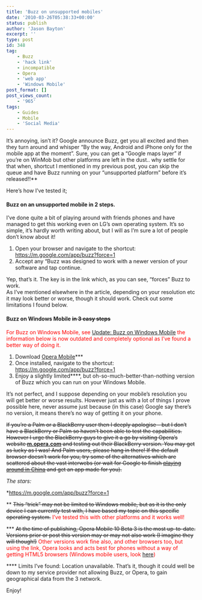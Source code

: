 ```yaml
---
title: 'Buzz on unsupported mobiles'
date: '2010-03-26T05:38:33+00:00'
status: publish
author: 'Jason Bayton'
excerpt: ''
type: post
id: 348
tag:
    - Buzz
    - 'hack link'
    - incompatible
    - Opera
    - 'web app'
    - 'Windows Mobile'
post_format: []
post_views_count:
    - '965'
tags:
    - Guides
    - Mobile
    - 'Social Media'
---
```

It’s annoying, isn’t it? Google announce Buzz, get you all excited and then they turn around and whisper “By the way, Android and iPhone only for the mobile app at the moment”. Sure, you can get a “Google maps layer” if you’re on WinMob but other platforms are left in the dust.. why settle for that when, shortcut I mentioned in my previous post, you can skip the queue and have Buzz running on your “unsupported platform” before it’s released!!\*\*

Here’s how I’ve tested it;

#### Buzz on an unsupported mobile in 2 steps.

I’ve done quite a bit of playing around with friends phones and have managed to get this working even on LG’s own operating system. It’s so simple, it’s hardly worth writing about, but I will as I’m sure a lot of people don’t know about it!

1. Open your browser and navigate to the shortcut: <https://m.google.com/app/buzz?force=1>  
2. Accept any “Buzz was designed to work with a newer version of your software and tap continue.

Yep, that’s it. The key is in the link which, as you can see, “forces” Buzz to work.  
As I’ve mentioned elsewhere in the article, depending on your resolution etc it may look better or worse, though it should work. Check out some limitations I found below.

#### Buzz on Windows Mobile <span style="text-decoration: line-through;">in 3 easy steps</span>

<span style="color: #ff0000;">For Buzz on Windows Mobile, see </span>[Update: Buzz on Windows Mobile](/2010/04/update-buzz-on-windows-mobile/)<span style="color: #ff0000;"> the information below is now outdated and completely optional as I’ve found a better way of doing it.</span>

1. Download [Opera Mobile](http://www.opera.com/mobile/download/)\*\*\*
2. Once installed, navigate to the shortcut: <https://m.google.com/app/buzz?force=1>
3. Enjoy a slightly limited\*\*\*\*, but oh-so-much-better-than-nothing version of Buzz which you can run on your Windows Mobile.

It’s not perfect, and I suppose depending on your mobile’s resolution you will get better or worse results. However just as with a lot of things I prove possible here, never assume just because (in this case) Google say there’s no version, it means there’s no way of getting it on your phone.

<span style="text-decoration: line-through;">If you’re a Palm or a BlackBerry user then I deeply apologise – but I don’t have a BlackBerry or Palm so haven’t been able to test the capabilities. However I urge the BlackBerry guys to give it a go by visiting Opera’s website </span>**[m.opera.com](http://m.opera.com/)**<span style="text-decoration: line-through;"> and testing out their BlackBerry version. You may get as lucky as I was! And Palm users, please hang in there! If the default browser doesn’t work for you, try some of the alternatives which are scattered about the vast interwebs (or wait for Google to finish [playing around in China](http://googleblog.blogspot.com/2010/03/new-approach-to-china-update.html) and get an app made for you).</span>

*The stars:*

\*<https://m.google.com/app/buzz?force=1>

\*\* <span style="text-decoration: line-through;">This “trick” may not be limited to Windows mobile, but as it is the only device I can currently test with, I have based my topic on this specific operating system.</span> <span style="color: #ff0000;">I’ve tested this with other platforms and it works well!</span>

\*\*\* <span style="text-decoration: line-through;">At the time of publishing, Opera Mobile 10 Beta 3 is the most up-to-date. Versions prior or post this version may or may not also work (I imagine they will though!)</span> <span style="color: #ff0000;">Other versions work fine also, and other browsers too, but using the link, Opera looks and acts best for phones without a way of getting HTML5 browsers (Windows mobile users, look </span>[here](/2010/04/update-buzz-on-windows-mobile/)<span style="color: #ff0000;">)</span>

\*\*\*\* Limits I’ve found: Location unavailable. That’s it, though it could well be down to my service provider not allowing Buzz, or Opera, to gain geographical data from the 3 network.

Enjoy!
